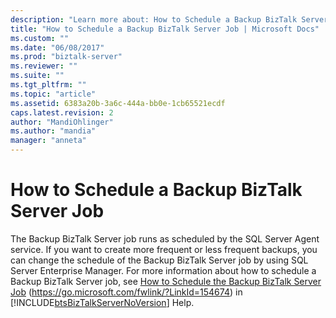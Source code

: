 ```yaml
---
description: "Learn more about: How to Schedule a Backup BizTalk Server Job"
title: "How to Schedule a Backup BizTalk Server Job | Microsoft Docs"
ms.custom: ""
ms.date: "06/08/2017"
ms.prod: "biztalk-server"
ms.reviewer: ""
ms.suite: ""
ms.tgt_pltfrm: ""
ms.topic: "article"
ms.assetid: 6383a20b-3a6c-444a-bb0e-1cb65521ecdf
caps.latest.revision: 2
author: "MandiOhlinger"
ms.author: "mandia"
manager: "anneta"
---
```

# How to Schedule a Backup BizTalk Server Job
The Backup BizTalk Server job runs as scheduled by the SQL Server Agent service. If you want to create more frequent or less frequent backups, you can change the schedule of the Backup BizTalk Server job by using SQL Server Enterprise Manager. For more information about how to schedule a Backup BizTalk Server job, see [How to Schedule the Backup BizTalk Server Job](https://go.microsoft.com/fwlink/?LinkId=154674) (<https://go.microsoft.com/fwlink/?LinkId=154674>) in [!INCLUDE[btsBizTalkServerNoVersion](../includes/btsbiztalkservernoversion-md.md)] Help.

